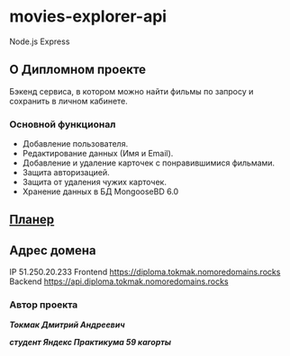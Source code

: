 # movies-explorer-api
Node.js Express

## О Дипломном проекте
Бэкенд сервиса, в котором можно найти фильмы по запросу и сохранить в личном кабинете.
### Основной функционал
- Добавление пользователя. 
- Редактирование данных (Имя и Email).
- Добавление и удаление карточек с понравившимися фильмами.
- Защита авторизацией.
- Защита от удаления чужих карточек.
- Хранение данных в БД MongooseBD 6.0

## [Планер](https://www.notion.so/bbac09ef519a4a5dae81c4fd3c9ca8a0?v=b284217a977b4b4da035803a3f2c5622&pvs=4)

## Адрес домена
IP 51.250.20.233
Frontend https://diploma.tokmak.nomoredomains.rocks
Backend https://api.diploma.tokmak.nomoredomains.rocks

### Автор проекта
**_Токмак Дмитрий Андреевич_**

**_студент Яндекс Практикума 59 кагорты_**
